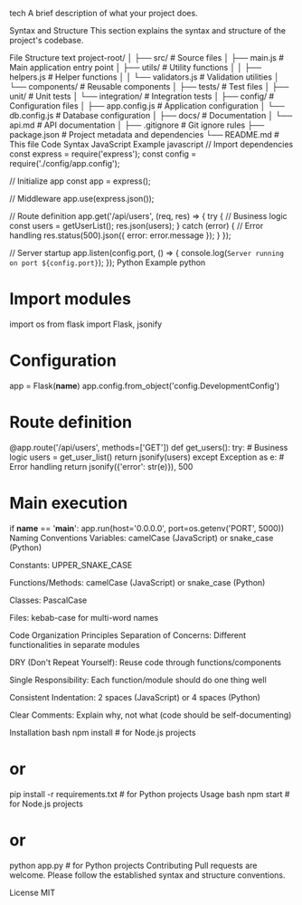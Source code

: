 tech
A brief description of what your project does.

Syntax and Structure
This section explains the syntax and structure of the project's codebase.

File Structure
text
project-root/
│
├── src/                    # Source files
│   ├── main.js             # Main application entry point
│   ├── utils/              # Utility functions
│   │   ├── helpers.js      # Helper functions
│   │   └── validators.js   # Validation utilities
│   └── components/         # Reusable components
│
├── tests/                  # Test files
│   ├── unit/               # Unit tests
│   └── integration/        # Integration tests
│
├── config/                 # Configuration files
│   ├── app.config.js       # Application configuration
│   └── db.config.js        # Database configuration
│
├── docs/                   # Documentation
│   └── api.md              # API documentation
│
├── .gitignore              # Git ignore rules
├── package.json            # Project metadata and dependencies
└── README.md               # This file
Code Syntax
JavaScript Example
javascript
// Import dependencies
const express = require('express');
const config = require('./config/app.config');

// Initialize app
const app = express();

// Middleware
app.use(express.json());

// Route definition
app.get('/api/users', (req, res) => {
  try {
    // Business logic
    const users = getUserList();
    res.json(users);
  } catch (error) {
    // Error handling
    res.status(500).json({ error: error.message });
  }
});

// Server startup
app.listen(config.port, () => {
  console.log(`Server running on port ${config.port}`);
});
Python Example
python
# Import modules
import os
from flask import Flask, jsonify

# Configuration
app = Flask(__name__)
app.config.from_object('config.DevelopmentConfig')

# Route definition
@app.route('/api/users', methods=['GET'])
def get_users():
    try:
        # Business logic
        users = get_user_list()
        return jsonify(users)
    except Exception as e:
        # Error handling
        return jsonify({'error': str(e)}), 500

# Main execution
if __name__ == '__main__':
    app.run(host='0.0.0.0', port=os.getenv('PORT', 5000))
Naming Conventions
Variables: camelCase (JavaScript) or snake_case (Python)

Constants: UPPER_SNAKE_CASE

Functions/Methods: camelCase (JavaScript) or snake_case (Python)

Classes: PascalCase

Files: kebab-case for multi-word names

Code Organization Principles
Separation of Concerns: Different functionalities in separate modules

DRY (Don't Repeat Yourself): Reuse code through functions/components

Single Responsibility: Each function/module should do one thing well

Consistent Indentation: 2 spaces (JavaScript) or 4 spaces (Python)

Clear Comments: Explain why, not what (code should be self-documenting)

Installation
bash
npm install  # for Node.js projects
# or
pip install -r requirements.txt  # for Python projects
Usage
bash
npm start  # for Node.js projects
# or
python app.py  # for Python projects
Contributing
Pull requests are welcome. Please follow the established syntax and structure conventions.

License
MIT

